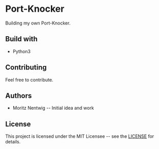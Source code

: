 # Port-Knocker

Building my own Port-Knocker. 

## Build with 

* Python3

## Contributing

Feel free to contribute. 

## Authors

* Moritz Nentwig -- Initial idea and work 

## License

This project is licensed under the MIT Licensee -- see the [LICENSE](LICENSE) for details. 